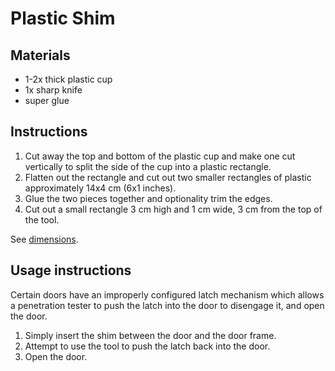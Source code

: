 # Plastic Shim

## Materials

- 1-2x thick plastic cup
- 1x sharp knife
- super glue

## Instructions

1. Cut away the top and bottom of the plastic cup and make one cut vertically to split the side of the cup into a plastic rectangle.
2. Flatten out the rectangle and cut out two smaller rectangles of plastic approximately 14x4 cm (6x1 inches).
3. Glue the two pieces together and optionality trim the edges.
4. Cut out a small rectangle 3 cm high and 1 cm wide, 3 cm from the top of the tool.

See [dimensions](www.github.com/stensjoberg/p5/diy/plastic-shim-dimensions.png).

## Usage instructions

Certain doors have an improperly configured latch mechanism which allows a penetration tester to push the latch into the door to disengage it, and open the door. 


1. Simply insert the shim between the door and the door frame.
2. Attempt to use the tool to push the latch back into the door.
3. Open the door.